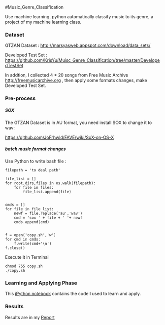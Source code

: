 #Music_Genre_Classification

Use machine learning, python automatically classify music to its genre, a project of my machine learning class.


### Dataset

GTZAN Dataset : <http://marsyasweb.appspot.com/download/data_sets/>


Developed Test Set : <https://github.com/KrisYu/Muisc_Genre_Classification/tree/master/DevelopedTestSet>

In addtion, I collected 4 * 20 songs from Free Music Archive <http://freemusicarchive.org> , then apply some formats changes, make Developed Test Set.


### Pre-process 

##### SOX

The GTZAN Dataset is in AU format, you need install SOX to change it to wav:

<https://github.com/JoFrhwld/FAVE/wiki/SoX-on-OS-X>

##### batch music format changes

Use Python to write bash file :


```
filepath = 'to deal path'

file_list = []
for root,dirs,files in os.walk(filepath):
	for file in files:
		file_list.append(file)


cmds = []
for file in file_list:
	newf = file.replace('au','wav')
	cmd = 'sox ' + file + ' '+ newf
	cmds.append(cmd)


f = open('copy.sh','w')
for cmd in cmds:
	f.write(cmd+'\n')
f.close()

```

Execute it in Terminal


```
chmod 755 copy.sh
./copy.sh
```




### Learning and Applying Phase

This [iPython notebook][id0] contains the code I used to learn and apply.

[id0]:https://github.com/KrisYu/Muisc_Genre_Classification/blob/master/Music%20Genre%20Classification%20-%20is%20machine%20learning%20really%20learn%3F.ipynb

### Results

Results are in my [Report][id1] 

[id1]:https://github.com/KrisYu/Muisc_Genre_Classification/blob/master/Music_Genre_Classification_report.pdf